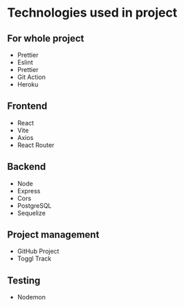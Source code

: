 # Technologies used in project

## For whole project

- Prettier
- Eslint
- Prettier
- Git Action
- Heroku

## Frontend

- React
- Vite
- Axios
- React Router

## Backend

- Node
- Express
- Cors
- PostgreSQL
- Sequelize

## Project management

- GitHub Project
- Toggl Track

## Testing

- Nodemon
